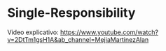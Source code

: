 # Single-Responsibility

Video explicativo: https://www.youtube.com/watch?v=2DtTm1gsH1A&ab_channel=MejiaMartinezAlan

